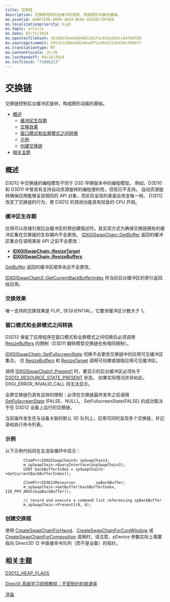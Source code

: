 ```yaml
---
title: 交换链
description: 交换链控制后台缓冲区旋转，构成图形动画的基础。
ms.assetid: AABF5FDE-DB49-4B29-BC0E-032E0C7DF9EB
ms.localizationpriority: high
ms.topic: article
ms.date: 05/31/2018
ms.openlocfilehash: 3b160efb4eb894091391fac819a929cc0470dfb0
ms.sourcegitcommit: 2d531328b6ed82d4ad971a45a5131b430c5866f7
ms.translationtype: MT
ms.contentlocale: zh-CN
ms.lasthandoff: 09/16/2019
ms.locfileid: "71006213"
---
```

# <a name="swap-chains"></a>交换链

交换链控制后台缓冲区旋转，构成图形动画的基础。

-   [概述](#overview)
    -   [缓冲区生存期](#buffer-lifetime)
    -   [交换效果](#swap-effects)
    -   [窗口模式和全屏模式之间转换](#transitioning-between-windowed-and-full-screen-modes)
    -   [示例](#example)
    -   [创建交换链](#creating-swap-chains)
-   [相关主题](#related-topics)

## <a name="overview"></a>概述

D3D12 中交换链的编程模型不同于 D3D 早期版本中的编程模型。 例如，D3D10 和 D3D11 中曾具有支持自动资源旋转的编程便利性，但现已不支持。 自动资源旋转确保应用能够呈现相同的 API 对象，而实际呈现的表面会改变每一帧。 D3D12 改变了交换链的行为，使 D3D12 的其他功能具有较低的 CPU 开销。

### <a name="buffer-lifetime"></a>缓冲区生存期

应用可以存储引用后台缓冲区的预创建描述符。其实现方式为确保交换链拥有的缓冲区集在交换链的生存期内不会更改。 [IDXGISwapChain::GetBuffer](https://docs.microsoft.com/windows/desktop/api/dxgi/nf-dxgi-idxgiswapchain-getbuffer) 返回的缓冲区集合在调用某些 API 之前不会更改：

-   [**IDXGISwapChain::ResizeTarget**](https://docs.microsoft.com/windows/desktop/api/dxgi/nf-dxgi-idxgiswapchain-resizetarget)
-   [**IDXGISwapChain::ResizeBuffers**](https://docs.microsoft.com/windows/desktop/api/dxgi/nf-dxgi-idxgiswapchain-resizebuffers)

[GetBuffer](https://docs.microsoft.com/windows/desktop/api/dxgi/nf-dxgi-idxgiswapchain-getbuffer) 返回的缓冲区顺序永远不会更改。

[IDXGISwapChain3::GetCurrentBackBufferIndex](https://docs.microsoft.com/windows/desktop/api/dxgi1_4/nf-dxgi1_4-idxgiswapchain3-getcurrentbackbufferindex) 将当前后台缓冲区的索引返回给应用。

### <a name="swap-effects"></a>交换效果

唯一支持的交换效果是 FLIP\_ SEQUENTIAL，它要求缓冲区计数大于 1。

### <a name="transitioning-between-windowed-and-full-screen-modes"></a>窗口模式和全屏模式之间转换

D3D12 保留了应用程序在窗口模式和全屏模式之间切换后必须调用 [ResizeBuffers](https://docs.microsoft.com/windows/desktop/api/dxgi/nf-dxgi-idxgiswapchain-resizebuffers) 的限制（D3D11 翻转模型交换链也有相同限制）。

[IDXGISwapChain::SetFullscreenState](https://docs.microsoft.com/windows/desktop/api/dxgi/nf-dxgi-idxgiswapchain-setfullscreenstate) 切换不会更改交换链中的应用可见缓冲区集合。 仅 [ResizeBuffers](https://docs.microsoft.com/windows/desktop/api/dxgi/nf-dxgi-idxgiswapchain-resizebuffers) 和 [ResizeTarget](https://docs.microsoft.com/windows/desktop/api/dxgi/nf-dxgi-idxgiswapchain-resizetarget) 调用可创建或销毁应用可见缓冲区。

调用 [IDXGISwapChain1::Present1](https://docs.microsoft.com/windows/desktop/api/dxgi1_2/nf-dxgi1_2-idxgiswapchain1-present1) 时，要显示的后台缓冲区必须处于 [D3D12\_RESOURCE\_STATE\_PRESENT](/windows/desktop/api/d3d12/ne-d3d12-d3d12_resource_states) 状态。 如果实际情况并非如此，DXGI\_ERROR\_INVALID\_CALL 将无法显示。

全屏交换链仍具有这样的限制：必须在交换链最终发布之前调用 [SetFullscreenState](https://docs.microsoft.com/windows/desktop/api/dxgi/nf-dxgi-idxgiswapchain-setfullscreenstate) (FALSE、NULL)。 SetFullscreenState(FALSE) 的成功取决于在 D3D12 设备上运行的交换链。

当前操作发生在与设备关联的默认 3D 队列上，应用可同时呈现多个交换链，并记录和执行命令列表。

### <a name="example"></a>示例

以下示例代码将在主渲染循环中显示：

``` syntax
        CComPtr<IDXGISwapChain3> spSwapChain3;
        m_spSwapChain->QueryInterface(&spSwapChain3);
        UINT backBufferIndex = spSwapChain3->GetCurrentBackBufferIndex();

        CComPtr<ID3D12Resource>         spBackBuffer;
        m_spSwapChain->GetBuffer(backBufferIndex, IID_PPV_ARGS(&spBackBuffer));

        // record and execute a command list referencing spBackBuffer
        m_spSwapChain->Present1(0, 0);
```

### <a name="creating-swap-chains"></a>创建交换链

使用 [CreateSwapChainForHwnd](https://docs.microsoft.com/windows/desktop/api/dxgi1_2/nf-dxgi1_2-idxgifactory2-createswapchainforhwnd)、[CreateSwapChainForCoreWindow](https://docs.microsoft.com/windows/desktop/api/dxgi1_2/nf-dxgi1_2-idxgifactory2-createswapchainforcorewindow) 或 [CreateSwapChainForComposition](https://docs.microsoft.com/windows/desktop/api/dxgi1_2/nf-dxgi1_2-idxgifactory2-createswapchainforcomposition) 调用时，请注意，pDevice 参数实际上需要指向 Direct3D 12 中直接命令队列（而不是设备）的指针。

## <a name="related-topics"></a>相关主题

<dl> <dt>

[D3D12\_HEAP\_FLAGS](/windows/desktop/api/d3d12/ne-d3d12-d3d12_heap_flags)
</dt> <dt>

[DirectX 高级学习视频教程：不受制约的帧速率](https://www.youtube.com/watch?v=wn02zCXa9IU)
</dt> <dt>

[渲染](rendering.md)
</dt> </dl>

 

 




